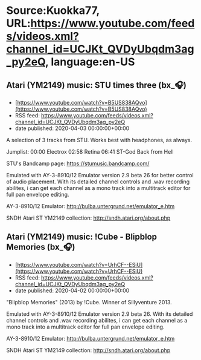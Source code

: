 # Source:Kuokka77, URL:https://www.youtube.com/feeds/videos.xml?channel_id=UCJKt_QVDyUbqdm3ag_py2eQ, language:en-US

## Atari (YM2149) music: STU times three (bx_🎧)
 - [https://www.youtube.com/watch?v=B5US838AQvo](https://www.youtube.com/watch?v=B5US838AQvo)
 - RSS feed: https://www.youtube.com/feeds/videos.xml?channel_id=UCJKt_QVDyUbqdm3ag_py2eQ
 - date published: 2020-04-03 00:00:00+00:00

A selection of 3 tracks from STU. Works best with headphones, as always.

Jumplist:
00:00 Electrox
02:58 Retina
06:41 ST-God Back from Hell

STU's Bandcamp page:
https://stumusic.bandcamp.com/

Emulated with AY-3-8910/12 Emulator version 2.9 beta 26 for better control of audio placement. With its detailed channel controls and .wav recording abilites, i can get each channel as a mono track into a multitrack editor for full pan envelope editing.

AY-3-8910/12 Emulator:
http://bulba.untergrund.net/emulator_e.htm

SNDH Atari ST YM2149 collection:
http://sndh.atari.org/about.php

## Atari (YM2149) music: !Cube - Blipblop Memories (bx_🎧)
 - [https://www.youtube.com/watch?v=UrhCF--ESiU](https://www.youtube.com/watch?v=UrhCF--ESiU)
 - RSS feed: https://www.youtube.com/feeds/videos.xml?channel_id=UCJKt_QVDyUbqdm3ag_py2eQ
 - date published: 2020-04-02 00:00:00+00:00

"Blipblop Memories" (2013) by !Cube. Winner of Sillyventure 2013.

Emulated with AY-3-8910/12 Emulator version 2.9 beta 26. With its detailed channel controls and .wav recording abilites, i can get each channel as a mono track into a multitrack editor for full pan envelope editing.

AY-3-8910/12 Emulator:
http://bulba.untergrund.net/emulator_e.htm

SNDH Atari ST YM2149 collection:
http://sndh.atari.org/about.php

